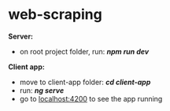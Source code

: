 # web-scraping

**Server:**
  - on root project folder, run: ***npm run dev***
  
**Client app:**
  - move to client-app folder: ***cd client-app***
  - run: ***ng serve***
  - go to [localhost:4200](http://localhost:4200) to see the app running
  
